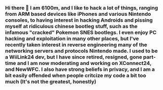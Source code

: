### Hi there 👋 I am 6100m, and I like to hack a lot of things, ranging from ARM based devices like iPhones and various Nintendo consoles, to having interest in hacking Androids and pissing myself at ridiculous chinese bootleg stuff, such as the infamous "cracked" Pokemon SNES bootlegs. I even enjoy PC hacking and exploitation in many other places, but I've recently taken interest in reverse engineering many of the networking servers and protocols Nintendo made. I used to be a WiiLink24 dev, but I have since retired, resigned, gone part-time and I am now moderating and working on XConnect24, and NewWFC. I also have strong beliefs in privacy, and I am a bit easily offended when people critcize my code a bit too much (It's not the greatest, honestly)
